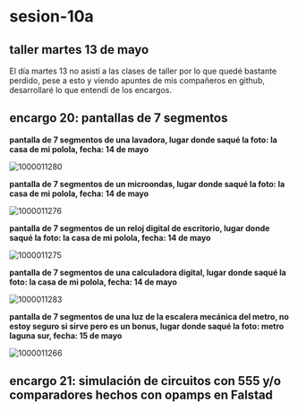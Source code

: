 # sesion-10a

## taller martes 13 de mayo

El día martes 13 no asistí a las clases de taller por lo que quedé bastante perdido, pese a esto y viendo apuntes de mis compañeros en github, desarrollaré lo que entendí de los encargos.

## encargo 20: pantallas de 7 segmentos

**pantalla de 7 segmentos de una lavadora, lugar donde saqué la foto: la casa de mi polola, fecha: 14 de mayo**

![1000011280](https://github.com/user-attachments/assets/d35a291a-6336-4936-a43e-6d9d836d807b)

**pantalla de 7 segmentos de un microondas, lugar donde saqué la foto: la casa de mi polola, fecha: 14 de mayo**

![1000011276](https://github.com/user-attachments/assets/826be8f0-8d27-45e1-9131-098f7d97cfc8)

**pantalla de 7 segmentos de un reloj digital de escritorio, lugar donde saqué la foto: la casa de mi polola, fecha: 14 de mayo**

![1000011275](https://github.com/user-attachments/assets/6561f23b-59f5-4acb-abee-121925494fa7)


**pantalla de 7 segmentos de una calculadora digital, lugar donde saqué la foto: la casa de mi polola, fecha: 14 de mayo**

![1000011283](https://github.com/user-attachments/assets/97420204-7064-4332-8ad3-20acb83163dd)


**pantalla de 7 segmentos de una luz de la escalera mecánica del metro, no estoy seguro si sirve pero es un bonus, lugar donde saqué la foto: metro laguna sur, fecha: 15 de mayo**

![1000011266](https://github.com/user-attachments/assets/8ff89a40-11a3-40d8-8bca-552a546c68c4)


## encargo 21: simulación de circuitos con 555 y/o comparadores hechos con opamps en Falstad

